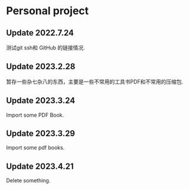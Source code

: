 # Personal project

## Update 2022.7.24

测试git ssh和 GitHub 的链接情况.

## Update 2023.2.28

暂存一些杂七杂八的东西，主要是一些不常用的工具书PDF和不常用的压缩包.

## Update 2023.3.24

Import some PDF Book.

## Update 2023.3.29

Import some pdf books.

## Update 2023.4.21

Delete something.
